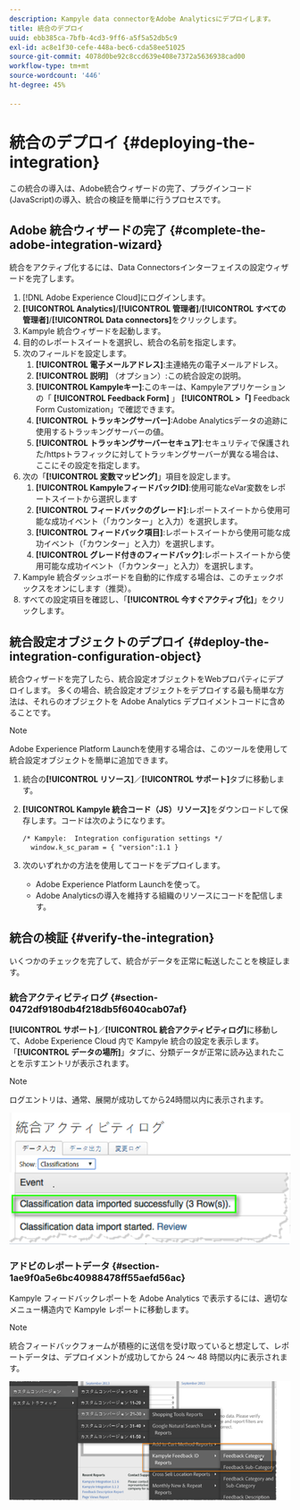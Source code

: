 ```yaml
---
description: Kampyle data connectorをAdobe Analyticsにデプロイします。
title: 統合のデプロイ
uuid: ebb385ca-7bfb-4cd3-9ff6-a5f5a52db5c9
exl-id: ac8e1f30-cefe-448a-bec6-cda58ee51025
source-git-commit: 4078d0be92c8ccd639e408e7372a5636938cad00
workflow-type: tm+mt
source-wordcount: '446'
ht-degree: 45%

---
```


# 統合のデプロイ {#deploying-the-integration}

この統合の導入は、Adobe統合ウィザードの完了、プラグインコード(JavaScript)の導入、統合の検証を簡単に行うプロセスです。

## Adobe 統合ウィザードの完了 {#complete-the-adobe-integration-wizard}

統合をアクティブ化するには、Data Connectorsインターフェイスの設定ウィザードを完了します。

1. [!DNL Adobe Experience Cloud]にログインします。
1. **[!UICONTROL Analytics]**/**[!UICONTROL 管理者]**/**[!UICONTROL すべての管理者]**/**[!UICONTROL Data connectors]**&#x200B;をクリックします。
1. Kampyle 統合ウィザードを起動します。
1. 目的のレポートスイートを選択し、統合の名前を指定します。
1. 次のフィールドを設定します。
   1. **[!UICONTROL 電子メールアドレス]**:主連絡先の電子メールアドレス。
   1. **[!UICONTROL 説明]** （オプション）:この統合設定の説明。
   1. **[!UICONTROL Kampyleキー]**:このキーは、Kampyleアプリケーションの「 **[!UICONTROL Feedback Form]** 」 **[!UICONTROL >「]** Feedback Form Customization」で確認できます。
   1. **[!UICONTROL トラッキングサーバー]**:Adobe Analyticsデータの追跡に使用するトラッキングサーバーの値。
   1. **[!UICONTROL トラッキングサーバーセキュア]**:セキュリティで保護された/httpsトラフィックに対してトラッキングサーバーが異なる場合は、ここにその設定を指定します。
1. 次の「**[!UICONTROL 変数マッピング]**」項目を設定します。
   1. **[!UICONTROL KampyleフィードバックID]**:使用可能なeVar変数をレポートスイートから選択します
   1. **[!UICONTROL フィードバックのグレード]**:レポートスイートから使用可能な成功イベント（「カウンター」と入力）を選択します。
   1. **[!UICONTROL フィードバック項目]**:レポートスイートから使用可能な成功イベント（「カウンター」と入力）を選択します。
   1. **[!UICONTROL グレード付きのフィードバック]**:レポートスイートから使用可能な成功イベント（「カウンター」と入力）を選択します。
1. Kampyle 統合ダッシュボードを自動的に作成する場合は、このチェックボックスをオンにします（推奨）。
1. すべての設定項目を確認し、「**[!UICONTROL 今すぐアクティブ化]**」をクリックします。

## 統合設定オブジェクトのデプロイ {#deploy-the-integration-configuration-object}

統合ウィザードを完了したら、統合設定オブジェクトをWebプロパティにデプロイします。 多くの場合、統合設定オブジェクトをデプロイする最も簡単な方法は、それらのオブジェクトを Adobe Analytics デプロイメントコードに含めることです。

>[!NOTE]
>
>Adobe Experience Platform Launchを使用する場合は、このツールを使用して統合設定オブジェクトを簡単に追加できます。

1. 統合の&#x200B;**[!UICONTROL リソース]**／**[!UICONTROL サポート]**&#x200B;タブに移動します。
1. **[!UICONTROL Kampyle 統合コード（JS）リソース]**&#x200B;をダウンロードして保存します。コードは次のようになります。

   ```
   /* Kampyle:  Integration configuration settings */
     window.k_sc_param = { "version":1.1 }
   ```

1. 次のいずれかの方法を使用してコードをデプロイします。

   * Adobe Experience Platform Launchを使って。
   * Adobe Analyticsの導入を維持する組織のリソースにコードを配信します。

## 統合の検証 {#verify-the-integration}

いくつかのチェックを完了して、統合がデータを正常に転送したことを検証します。

### 統合アクティビティログ {#section-0472df9180db4f218db5f6040cab07af}

**[!UICONTROL サポート]**／**[!UICONTROL 統合アクティビティログ]**&#x200B;に移動して、Adobe Experience Cloud 内で Kampyle 統合の設定を表示します。「**[!UICONTROL データの場所]**」タブに、分類データが正常に読み込まれたことを示すエントリが表示されます。

>[!NOTE]
>
>ログエントリは、通常、展開が成功してから24時間以内に表示されます。

![統合アクティビティログ](assets/integration_activity_log.png)

### アドビのレポートデータ {#section-1ae9f0a5e6bc40988478ff55aefd56ac}

Kampyle フィードバックレポートを Adobe Analytics で表示するには、適切なメニュー構造内で Kampyle レポートに移動します。

>[!NOTE]
>
>統合フィードバックフォームが積極的に送信を受け取っていると想定して、レポートデータは、デプロイメントが成功してから 24 ～ 48 時間以内に表示されます。

![Adobeレポートデータ](assets/adobe_reporting_data.png)
